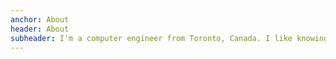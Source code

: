 ```yaml
---
anchor: About
header: About
subheader: I'm a computer engineer from Toronto, Canada. I like knowing how things work and that's reflected in my interests from low-level hardware to high-level software and everything in between. I'm particularly interested in good software design principles, continuous integration, hardware-software codesign and making cool things that span different domains.
---
```

